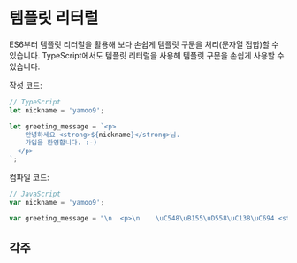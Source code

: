 # 템플릿 리터럴

ES6부터 템플릿 리터럴을 활용해 보다 손쉽게 템플릿 구문을 처리\(문자열 접합\)할 수 있습니다. TypeScript에서도 템플릿 리터럴을 사용해 템플릿 구문을 손쉽게 사용할 수 있습니다.

작성 코드:

```typescript
// TypeScript
let nickname = 'yamoo9';

let greeting_message = `<p>
    안녕하세요 <strong>${nickname}</strong>님.
    가입을 환영합니다. :-)
  </p>
`;
```

컴파일 코드:

```javascript
// JavaScript
var nickname = 'yamoo9';

var greeting_message = "\n  <p>\n    \uC548\uB155\uD558\uC138\uC694 <strong>" + nickname + "</strong>\uB2D8.\n    \uAC00\uC785\uC744 \uD658\uC601\uD569\uB2C8\uB2E4. :-)\n  </p>\n";
```

## 각주

